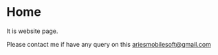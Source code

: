 Home
====
It is website page.


Please contact me if have any query on this ariesmobilesoft@gmail.com

